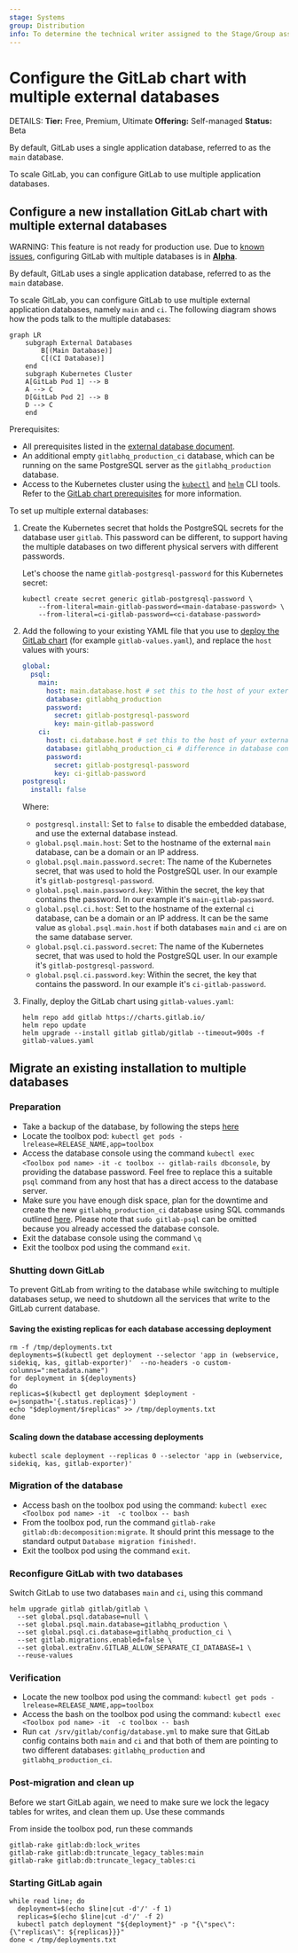 ```yaml
---
stage: Systems
group: Distribution
info: To determine the technical writer assigned to the Stage/Group associated with this page, see https://handbook.gitlab.com/handbook/product/ux/technical-writing/#assignments
---
```


# Configure the GitLab chart with multiple external databases

DETAILS:
**Tier:** Free, Premium, Ultimate
**Offering:** Self-managed
**Status:** Beta

By default, GitLab uses a single application database, referred to as the `main` database.

To scale GitLab, you can configure GitLab to use multiple application databases.

## Configure a new installation GitLab chart with multiple external databases

WARNING:
This feature is not ready for production use. Due to [known issues](https://docs.gitlab.com/ee/administration/postgresql/multiple_databases.html#known-issues), configuring GitLab with multiple databases is in [**Alpha**](https://docs.gitlab.com/ee/policy/experiment-beta-support.html).

By default, GitLab uses a single application database, referred to as the `main` database.

To scale GitLab, you can configure GitLab to use multiple external application databases,
namely `main` and `ci`. The following diagram shows how the pods talk to the multiple databases:

```mermaid
graph LR
    subgraph External Databases
        B[(Main Database)]
        C[(CI Database)]
    end
    subgraph Kubernetes Cluster
    A[GitLab Pod 1] --> B
    A --> C
    D[GitLab Pod 2] --> B
    D --> C
    end
```

Prerequisites:

- All prerequisites listed in the [external database document](../external-db/index.md).
- An additional empty `gitlabhq_production_ci` database, which can be running on the same PostgreSQL
  server as the `gitlabhq_production` database.
- Access to the Kubernetes cluster using
  the [`kubectl`](https://kubernetes.io/docs/reference/kubectl/) and [`helm`](https://helm.sh/docs/intro/install/)
  CLI tools. Refer to the [GitLab chart prerequisites](../../installation/tools.md) for more information.

To set up multiple external databases:

1. Create the Kubernetes secret that holds the PostgreSQL secrets for the database user `gitlab`.
   This password can be different, to support having the multiple databases on two different physical servers
   with different passwords.

   Let's choose the name `gitlab-postgresql-password` for this Kubernetes secret:

   ```shell
   kubectl create secret generic gitlab-postgresql-password \
       --from-literal=main-gitlab-password=<main-database-password> \
       --from-literal=ci-gitlab-password=<ci-database-password>
   ```

1. Add the following to your existing YAML file that you use to
   [deploy the GitLab chart](../../installation/deployment.md)
   (for example `gitlab-values.yaml`), and replace the `host` values with yours:

   ```yaml
   global:
     psql:
       main:
         host: main.database.host # set this to the host of your external main database
         database: gitlabhq_production
         password:
           secret: gitlab-postgresql-password
           key: main-gitlab-password
       ci:
         host: ci.database.host # set this to the host of your external ci database. Can be the same as the one for main database
         database: gitlabhq_production_ci # difference in database containing CI schema, results in `database_tasks: true` as well
         password:
           secret: gitlab-postgresql-password
           key: ci-gitlab-password
   postgresql:
     install: false
   ```

   Where:

    - `postgresql.install`: Set to `false` to disable the embedded database, and use the external database instead.
    - `global.psql.main.host`: Set to the hostname of the external `main` database, can be a domain or an IP address.
    - `global.psql.main.password.secret`: The name of the Kubernetes secret, that was used to hold the PostgreSQL user.
      In our example it's `gitlab-postgresql-password`.
    - `global.psql.main.password.key`: Within the secret, the key that contains the password.
      In our example it's `main-gitlab-password`.
    - `global.psql.ci.host`: Set to the hostname of the external `ci` database, can be a domain or an IP address. It can be the
      same value as `global.psql.main.host` if both databases `main` and `ci` are on the same database server.
    - `global.psql.ci.password.secret`: The name of the Kubernetes secret, that was used to hold the PostgreSQL user.
      In our example it's `gitlab-postgresql-password`.
    - `global.psql.ci.password.key`: Within the secret, the key that contains the password.
      In our example it's `ci-gitlab-password`.

1. Finally, deploy the GitLab chart using `gitlab-values.yaml`:

   ```shell
   helm repo add gitlab https://charts.gitlab.io/
   helm repo update
   helm upgrade --install gitlab gitlab/gitlab --timeout=900s -f gitlab-values.yaml
   ```

## Migrate an existing installation to multiple databases

### Preparation

- Take a backup of the database, by following the steps [here](../../backup-restore/backup.md)
- Locate the toolbox pod: `kubectl get pods -lrelease=RELEASE_NAME,app=toolbox`
- Access the database console using the command `kubectl exec <Toolbox pod name> -it -c toolbox -- gitlab-rails dbconsole`, by providing
the database password. Feel free to replace this a suitable `psql` command from any host that has a direct access to the database server.
- Make sure you have enough disk space, plan for the downtime and create the new `gitlabhq_production_ci` database
using SQL commands outlined [here](../../../ee/administration/postgresql/multiple_databases.md#preparation). Please note
that `sudo gitlab-psql` can be omitted because you already accessed the database console.
- Exit the database console using the command `\q`
- Exit the toolbox pod using the command `exit`.

### Shutting down GitLab

To prevent GitLab from writing to the database while switching to multiple databases setup, we need to shutdown
all the services that write to the GitLab current database.

#### Saving the existing replicas for each database accessing deployment

   ```shell
   rm -f /tmp/deployments.txt
   deployments=$(kubectl get deployment --selector 'app in (webservice, sidekiq, kas, gitlab-exporter)'  --no-headers -o custom-columns=":metadata.name")
   for deployment in ${deployments}
   do
   replicas=$(kubectl get deployment $deployment -o=jsonpath='{.status.replicas}')
   echo "$deployment/$replicas" >> /tmp/deployments.txt
   done
   ```

#### Scaling down the database accessing deployments

   ```shell
   kubectl scale deployment --replicas 0 --selector 'app in (webservice, sidekiq, kas, gitlab-exporter)'
   ```

### Migration of the database

- Access bash on the toolbox pod using the command: `kubectl exec <Toolbox pod name> -it  -c toolbox -- bash`
- From the toolbox pod, run the command `gitlab-rake gitlab:db:decomposition:migrate`. It should print this message
to the standard output `Database migration finished!`.
- Exit the toolbox pod using the command `exit`.

### Reconfigure GitLab with two databases

Switch GitLab to use two databases `main` and `ci`, using this command

   ```shell
   helm upgrade gitlab gitlab/gitlab \
     --set global.psql.database=null \
     --set global.psql.main.database=gitlabhq_production \
     --set global.psql.ci.database=gitlabhq_production_ci \
     --set gitlab.migrations.enabled=false \
     --set global.extraEnv.GITLAB_ALLOW_SEPARATE_CI_DATABASE=1 \
     --reuse-values
   ```

### Verification

- Locate the new toolbox pod using the command: `kubectl get pods -lrelease=RELEASE_NAME,app=toolbox`
- Access the bash on the toolbox pod using the command: `kubectl exec <Toolbox pod name> -it  -c toolbox -- bash`
- Run `cat /srv/gitlab/config/database.yml` to make sure that GitLab config contains both `main` and `ci` and that both
of them are pointing to two different databases: `gitlabhq_production` and `gitlabhq_production_ci`.

### Post-migration and clean up

Before we start GitLab again, we need to make sure we lock the legacy tables for writes, and clean them up.
Use these commands

From inside the toolbox pod, run these commands 

   ```shell
   gitlab-rake gitlab:db:lock_writes
   gitlab-rake gitlab:db:truncate_legacy_tables:main
   gitlab-rake gitlab:db:truncate_legacy_tables:ci
   ```

### Starting GitLab again

   ```shell
   while read line; do
     deployment=$(echo $line|cut -d'/' -f 1)
     replicas=$(echo $line|cut -d'/' -f 2)
     kubectl patch deployment "${deployment}" -p "{\"spec\": {\"replicas\": ${replicas}}}"
   done < /tmp/deployments.txt
   ```
